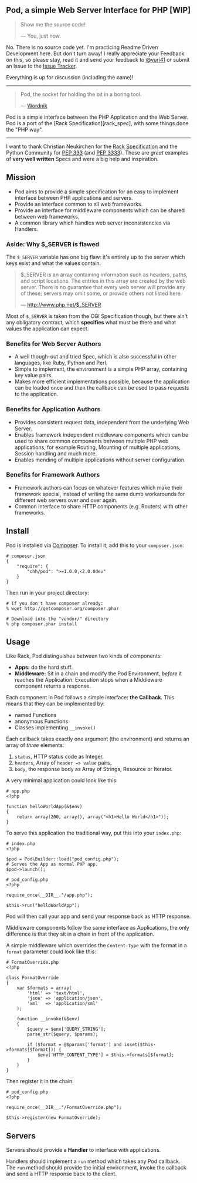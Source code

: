 Pod, a simple Web Server Interface for PHP [WIP]
------------------------------------------------

> Show me the source code!
>
> &mdash; You, just now.

No. There is no source code yet. I'm practicing Readme Driven
Development here. But don't turn away! I really appreciate your
Feedback on this, so please stay, read it and send your feedback
to [@yuri41](http://twitter.com/yuri41) or submit
an Issue to the [Issue Tracker](http://github.com/CHH/Pod/issues).

Everything is up for discussion (including the name)!

* * *

> Pod, the socket for holding the bit in a boring tool.
>
> &mdash; [Wordnik](http://www.wordnik.com/words/pod)

Pod is a simple interface between the PHP Application and the Web
Server. Pod is a port of the [Rack Specification][rack_spec], with
some things done the "PHP way".

* * *

I want to thank Christian Neukirchen for the [Rack
Specification][rack] and the Python Community for
[PEP 333][] (and [PEP 3333][]). These are _great_ examples
of __very well written__ Specs and were a big help and inspiration.

[rack]: http://rack.rubyforge.org/doc/SPEC.html 
[pep 333]: http://www.python.org/dev/peps/pep-0333/
[pep 3333]: http://www.python.org/dev/peps/pep-3333/

## Mission

 * Pod aims to provide a simple specification 
   for an easy to implement interface between PHP 
   applications and servers.
 * Provide an interface common to all web frameworks.
 * Provide an interface for middleware components which can be shared
   between web frameworks.
 * A common library which handles web server inconsistencies via
   Handlers.

### Aside: Why $\_SERVER is flawed

The `$_SERVER` variable has one big flaw: it's entirely up to the server
which keys exist and what the values contain.

> $_SERVER is an array containing information such as headers, paths, and script locations. 
> The entries in this array are created by the web server. There is no guarantee that 
> every web server will provide any of these; servers may omit some, 
> or provide others not listed here.
>
> &mdash; <http://www.php.net/$_SERVER>

Most of `$_SERVER` is taken from the CGI Specification though, but 
there ain't any obligatory contract, which **specifies** what must be there
and what values the application can expect.

### Benefits for Web Server Authors

 * A well though-out and tried Spec, which is also successful in other
   languages, like Ruby, Python and Perl.
 * Simple to implement, the environment is a simple PHP array,
   containing key value pairs.
 * Makes more efficient implementations possible, because the
   application can be loaded once and then the callback can be used
   to pass requests to the application.

### Benefits for Application Authors

 * Provides consistent request data, independent from the underlying Web
   Server.
 * Enables framework independent middleware components which 
   can be used to share common components between
   multiple PHP web applications, for example Routing, Mounting of
   multiple applications, Session handling and much more.
 * Enables mending of multiple applications without server
   configuration.

### Benefits for Framework Authors

 * Framework authors can focus on whatever features which make
   their framework special, instead of writing the same dumb
   workarounds for different web servers over and over again.
 * Common interface to share HTTP components (e.g. Routers) with other
   frameworks.

## Install

Pod is installed via [Composer](https://github.com/composer/composer).
To install it, add this to your `composer.json`:

    # composer.json
    {
        "require": {
            "chh/pod": ">=1.0.0,<2.0.0dev"
        }
    }

Then run in your project directory:

    # If you don't have composer already:
    % wget http://getcomposer.org/composer.phar

    # Download into the "vendor/" directory
    % php composer.phar install

## Usage

Like Rack, Pod distinguishes between two kinds of components:

 * __Apps:__ do the hard stuff.
 * __Middleware:__ Sit in a chain and modify the Pod Environment,
   _before_ it reaches the Application. Execution stops when a
   Middleware component returns a response.

Each component in Pod follows a simple interface: __the Callback__. This
means that they can be implemented by:

 * named Functions
 * anonymous Functions
 * Classes implementing `__invoke()`

Each callback takes exactly one argument (the environment) and returns
an array of _three_ elements:

 1. `status`, HTTP status code as Integer.
 2. `headers`, Array of `header => value` pairs.
 3. `body`, the response body as Array of Strings, Resource or Iterator.

A very minimal application could look like this:

    # app.php
    <?php

    function helloWorldApp(&$env)
    {
        return array(200, array(), array("<h1>Hello World</h1>"));
    }

To serve this application the traditional way, put this into your
`index.php`:

    # index.php
    <?php

    $pod = Pod\Builder::load("pod_config.php");
    # Serves the App as normal PHP app.
    $pod->launch();
    
    # pod_config.php
    <?php

    require_once(__DIR__."/app.php");

    $this->run("helloWorldApp");

Pod will then call your app and send your response back as HTTP
response.

Middleware components follow the same interface as Applications,
the only difference is that they sit in a chain in front of the
application.

A simple middleware which overrides the `Content-Type` with
the format in a `format` parameter could look like this:

    # FormatOverride.php
    <?php

    class FormatOverride
    {
        var $formats = array(
            'html' => 'text/html',
            'json' => 'application/json',
            'xml'  => 'application/xml'
        );

        function __invoke(&$env) 
        {
            $query = $env['QUERY_STRING'];
            parse_str($query, $params);

            if ($format = @$params['format'] and isset($this->formats[$format])) {
                $env['HTTP_CONTENT_TYPE'] = $this->formats[$format];
            }
        }
    }

Then register it in the chain:

    # pod_config.php
    <?php

    require_once(__DIR__."/FormatOverride.php");

    $this->register(new FormatOverride);

## Servers

Servers should provide a **Handler** to interface with applications.

Handlers should implement a `run` method which takes any Pod callback.
The `run` method should provide the initial environment, invoke the
callback and send a HTTP response back to the client.

